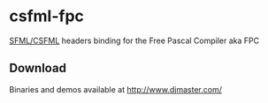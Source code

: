 csfml-fpc
=========
[SFML/CSFML](http://www.sfml-dev.org/) headers binding for the Free Pascal Compiler aka FPC

Download
--------
Binaries and demos available at http://www.djmaster.com/
